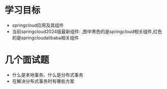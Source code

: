# 学习目标
  - springcloud应用及其组件
  - 当前springcloud2024版最新组件: [](/images/img.png) ,图中黑色的是springcloud相关组件,红色的是springcloudalibaba相关组件

# 几个面试题
  - 什么是本地事务、什么是分布式事务
  - 在解决分布式事务时有哪些方案
